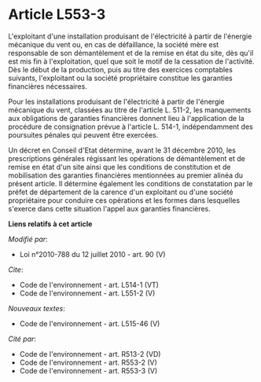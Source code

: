 # Article L553-3

L'exploitant d'une installation produisant de l'électricité à partir de l'énergie mécanique du vent ou, en cas de
défaillance, la société mère est responsable de son démantèlement et de la remise en état du site, dès qu'il est mis fin à
l'exploitation, quel que soit le motif de la cessation de l'activité. Dès le début de la production, puis au titre des
exercices comptables suivants, l'exploitant ou la société propriétaire constitue les garanties financières nécessaires. 

Pour les installations produisant de l'électricité à partir de l'énergie mécanique du vent, classées au titre de l'article L.
511-2, les manquements aux obligations de garanties financières donnent lieu à l'application de la procédure de consignation
prévue à l'article L. 514-1, indépendamment des poursuites pénales qui peuvent être exercées. 

Un décret en Conseil d'Etat détermine, avant le 31 décembre 2010, les prescriptions générales régissant les opérations de
démantèlement et de remise en état d'un site ainsi que les conditions de constitution et de mobilisation des garanties
financières mentionnées au premier alinéa du présent article. Il détermine également les conditions de constatation par le
préfet de département de la carence d'un exploitant ou d'une société propriétaire pour conduire ces opérations et les formes
dans lesquelles s'exerce dans cette situation l'appel aux garanties financières.

**Liens relatifs à cet article**

_Modifié par_:

  - Loi n°2010-788 du 12 juillet 2010 - art. 90 (V)

_Cite_:

  - Code de l'environnement - art. L514-1 (VT)
  - Code de l'environnement - art. L551-2 (V)

_Nouveaux textes_:

  - Code de l'environnement - art. L515-46 (V)

_Cité par_:

  - Code de l'environnement - art. R513-2 (VD)
  - Code de l'environnement - art. R553-2 (V)
  - Code de l'environnement - art. R553-3 (V)
